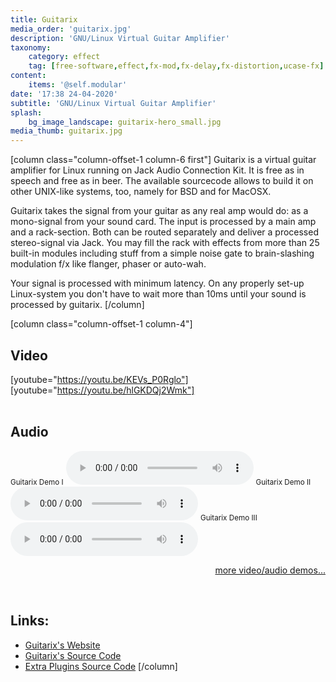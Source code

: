 ```yaml
---
title: Guitarix
media_order: 'guitarix.jpg'
description: 'GNU/Linux Virtual Guitar Amplifier'
taxonomy:
    category: effect
    tag: [free-software,effect,fx-mod,fx-delay,fx-distortion,ucase-fx]
content:
    items: '@self.modular'
date: '17:38 24-04-2020'
subtitle: 'GNU/Linux Virtual Guitar Amplifier'
splash:
    bg_image_landscape: guitarix-hero_small.jpg
media_thumb: guitarix.jpg
---
```

[column class="column-offset-1 column-6 first"]
Guitarix is a virtual guitar amplifier for Linux running on Jack Audio Connection Kit. It is free as in speech and free as in beer. The available sourcecode allows to build it on other UNIX-like systems, too, namely for BSD and for MacOSX.

Guitarix takes the signal from your guitar as any real amp would do: as a mono-signal from your sound card. The input is processed by a main amp and a rack-section. Both can be routed separately and deliver a processed stereo-signal via Jack. You may fill the rack with effects from more than 25 built-in modules including stuff from a simple noise gate to brain-slashing modulation f/x like flanger, phaser or auto-wah.

Your signal is processed with minimum latency. On any properly set-up Linux-system you don't have to wait more than 10ms until your sound is processed by guitarix.
[/column]

[column class="column-offset-1 column-4"]
## Video
[youtube="https://youtu.be/KEVs_P0Rglo"]
[youtube="https://youtu.be/hlGKDQj2Wmk"]
<br>
<br>
## Audio
<small>Guitarix Demo I</small>
![guitarixDemoI](guitarixDemoI.ogg)
<small>Guitarix Demo II</small>
![guitarixDemoII](guitarixDemoII.ogg)
<small>Guitarix Demo III</small>
![guitarixDemoIII](guitarixDemoIII.ogg)
<br>
<p align="right">
 <a href="https://wiki.zynthian.org/index.php/Zynthian_Sound_Demos" target="_blank">more video/audio demos...</a>
</p>
<br>

## Links:
+ [Guitarix's Website](https://guitarix.org/)
+ [Guitarix's Source Code](http://sourceforge.net/projects/guitarix)
+ [Extra Plugins Source Code](https://github.com/brummer10/GxPlugins.lv2)
[/column]
